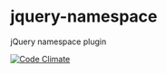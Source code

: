 jquery-namespace
================

jQuery namespace plugin

[![Code Climate](https://codeclimate.com/github/aureooms/jquery-namespace.png)](https://codeclimate.com/github/aureooms/jquery-namespace)
